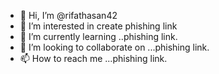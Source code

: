 - 👋 Hi, I’m @rifathasan42
- 👀 I’m interested in create phishing link
- 🌱 I’m currently learning ..phishing link.
- 💞️ I’m looking to collaborate on ...phishing link.
- 📫 How to reach me ...phishing link.

<!---
rifathasan42/rifathasan42 is a ✨ special ✨ repository because its `README.md` (this file) appears on your GitHub profile.
You can click the Preview link to take a look at your changes.
--->
